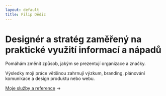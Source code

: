 ```yaml
---
layout: default
title: Filip Dědic
---
```


# Designér a stratég zaměřený na praktické využití informací a nápadů
Pomáhám změnit způsob, jakým se prezentují organizace a značky.

Výsledky mojí práce většinou zahrnují výzkum, branding, plánování komunikace a design produktu nebo webu.

[Moje služby a reference](/sluzby) →
